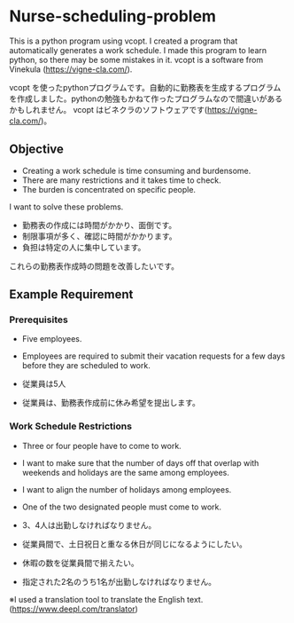 # Nurse-scheduling-problem
This is a python program using vcopt. I created a program that automatically generates a work schedule. I made this program to learn python, so there may be some mistakes in it.  vcopt is a software from Vinekula (https://vigne-cla.com/).

vcopt を使ったpythonプログラムです。自動的に勤務表を生成するプログラムを作成しました。pythonの勉強もかねて作ったプログラムなので間違いがあるかもしれません。
vcopt はビネクラのソフトウェアです(https://vigne-cla.com/)。

## Objective
* Creating a work schedule is time consuming and burdensome.
* There are many restrictions and it takes time to check.
* The burden is concentrated on specific people.

I want to solve these problems.

* 勤務表の作成には時間がかかり、面倒です。
* 制限事項が多く、確認に時間がかかります。
* 負担は特定の人に集中しています。

これらの勤務表作成時の問題を改善したいです。


## Example Requirement
### Prerequisites
* Five employees.
* Employees are required to submit their vacation requests for a few days before they are scheduled to work.

* 従業員は5人
* 従業員は、勤務表作成前に休み希望を提出します。

### Work Schedule Restrictions
* Three or four people have to come to work.
* I want to make sure that the number of days off that overlap with weekends and holidays are the same among employees.
* I want to align the number of holidays among employees.
* One of the two designated people must come to work.

* 3、4人は出勤しなければなりません。
* 従業員間で、土日祝日と重なる休日が同じになるようにしたい。
* 休暇の数を従業員間で揃えたい。
* 指定された2名のうち1名が出勤しなければなりません。


※I used a translation tool to translate the English text.(https://www.deepl.com/translator)
